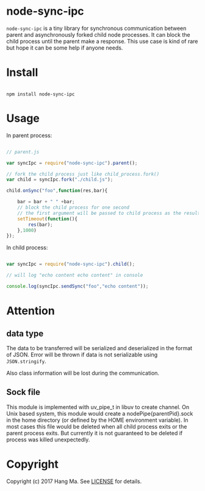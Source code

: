 # node-sync-ipc

`node-sync-ipc` is a tiny library for synchronous communication between parent and asynchronously forked child node processes. It can block the child process until the parent make a response. This use case is kind of rare but hope it can be some help if anyone needs.

# Install

````shell

npm install node-sync-ipc

````

# Usage

In parent process:



````javascript

// parent.js

var syncIpc = require("node-sync-ipc").parent();

// fork the child process just like child_process.fork()
var child = syncIpc.fork("./child.js");

child.onSync("foo",function(res,bar){

    bar = bar + " " +bar;
    // block the child process for one second
    // the first argument will be passed to child process as the result
    setTimeout(function(){
        res(bar);
    },1000)
});

````

In child process:

````javascript

var syncIpc = require("node-sync-ipc").child();

// will log "echo content echo content" in console

console.log(syncIpc.sendSync("foo","echo content"));

````

# Attention

## data type

The data to be transferred will be serialized and deserialized in the format of JSON. Error will be thrown if data is not serializable using `JSON.stringify`.

Also class information will be lost during the communication.


## Sock file

This module is implemented with uv_pipe_t in libuv to create channel. On Unix based system, this module would create a nodePipe{parentPid}.sock in the home directory (or defined by the HOME environment variable). In most cases this file would be deleted when all child process exits or the parent process exits. But currently it is not guaranteed to be deleted if process was killed unexpectedly.


# Copyright

Copyright (c) 2017 Hang Ma. See [LICENSE](https://github.com/mmhunter/node-sync-ipc/blob/master/LICENSE) for details.


